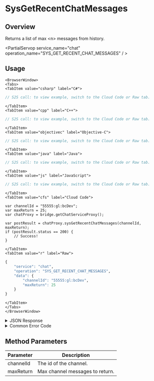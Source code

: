 # SysGetRecentChatMessages
## Overview
Returns a list of max \<n\> messages from history.

<PartialServop service_name="chat" operation_name="SYS_GET_RECENT_CHAT_MESSAGES" / >

## Usage

```mdx-code-block
<BrowserWindow>
<Tabs>
<TabItem value="csharp" label="C#">
```

```csharp
// S2S call: to view example, switch to the Cloud Code or Raw tab.
```

```mdx-code-block
</TabItem>
<TabItem value="cpp" label="C++">
```

```cpp
// S2S call: to view example, switch to the Cloud Code or Raw tab.
```

```mdx-code-block
</TabItem>
<TabItem value="objectivec" label="Objective-C">
```

```objectivec
// S2S call: to view example, switch to the Cloud Code or Raw tab.
```

```mdx-code-block
</TabItem>
<TabItem value="java" label="Java">
```

```java
// S2S call: to view example, switch to the Cloud Code or Raw tab.
```

```mdx-code-block
</TabItem>
<TabItem value="js" label="JavaScript">
```

```javascript
// S2S call: to view example, switch to the Cloud Code or Raw tab.
```

```mdx-code-block
</TabItem>
<TabItem value="cfs" label="Cloud Code">
```

```cfscript
var channelId = "55555:gl:bcDev";
var maxReturn = 25;
var chatProxy = bridge.getChatServiceProxy();

var postResult = chatProxy.sysGetRecentChatMessages(channelId, maxReturn);
if (postResult.status == 200) {
    // Success!
}
```

```mdx-code-block
</TabItem>
<TabItem value="r" label="Raw">
```

```r
{
	"service": "chat",
	"operation": "SYS_GET_RECENT_CHAT_MESSAGES",
	"data": {
		"channelId": "55555:gl:bcDev",
		"maxReturn": 25
	}
}
```

```mdx-code-block
</TabItem>
</Tabs>
</BrowserWindow>
```

<details>
<summary>JSON Response</summary>

```json
{
    "status": 200,
    "data": {
        "messages": [
            {
                "date": 1529947494687,
                "ver": 1,
                "msgId": "783333117279792",
                "from": {
                    "id": "f0bdf734-f5ed-4617-8f40-62795dc82932",
                    "name": "Paul Winterhalder",
                    "pic": null
                },
                "chId": "55555:gl:<%= data.branding.productName %>Dev",
                "content": {
                    "text": "This is a test"
                }
            },
            {
                "date": 1529948166604,
                "ver": 1,
                "msgId": "783333461301297",
                "from": {
                    "id": "3b87aaa8-b47a-4096-9809-ce0da77ae60d",
                    "name": "",
                    "pic": null
                },
                "chId": "55555:gl:<%= data.branding.productName %>Dev",
                "content": {
                    "text": "Hello world"
                }
            }
        ]
    }
}
```
</details>

<details>
<summary>Common Error Code</summary>

### Status Codes
Code | Name | Description
---- | ---- | -----------
40601 | RTT_NOT_ENABLED | RTT must be enabled for this feature
40603 | CHAT_UNRECOGNIZED_CHANNEL | The specified channel is invalid
40616 | CLOUD_CODE_ONLY | Method only available via cloud code

</details>


## Method Parameters
Parameter | Description
--------- | -----------
channelId | The id of the channel. 
maxReturn | Max channel messages to return. 


